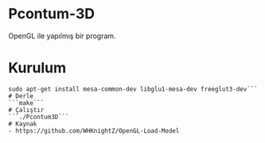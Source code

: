 # Pcontum-3D
OpenGL ile yapılmış bir program.
# Kurulum
```sudo apt-get update
sudo apt-get install mesa-common-dev libglu1-mesa-dev freeglut3-dev```
# Derle
```make```
# Çalıştır
```./Pcontum3D```
# Kaynak
- https://github.com/WHKnightZ/OpenGL-Load-Model

